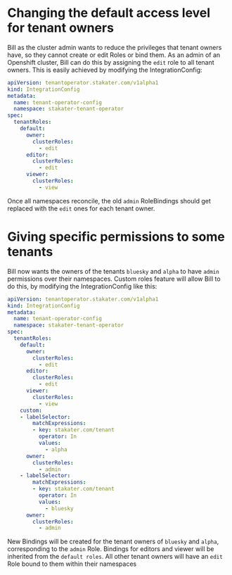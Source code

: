 # Changing the default access level for tenant owners

Bill as the cluster admin wants to reduce the privileges that tenant owners have, so they cannot create or edit Roles or bind them. As an admin of an Openshift cluster, Bill can do this by assigning the `edit` role to all tenant owners. This is easily achieved by modifying the IntegrationConfig:

```yaml
apiVersion: tenantoperator.stakater.com/v1alpha1
kind: IntegrationConfig
metadata:
  name: tenant-operator-config
  namespace: stakater-tenant-operator
spec:
  tenantRoles:
    default:
      owner:
        clusterRoles:
          - edit
      editor:
        clusterRoles:
          - edit
      viewer:
        clusterRoles:
          - view
```

Once all namespaces reconcile, the old `admin` RoleBindings should get replaced with the `edit` ones for each tenant owner.

# Giving specific permissions to some tenants

Bill now wants the owners of the tenants `bluesky` and `alpha` to have `admin` permissions over their namespaces. Custom roles feature will allow Bill to do this, by modifying the IntegrationConfig like this:

```yaml
apiVersion: tenantoperator.stakater.com/v1alpha1
kind: IntegrationConfig
metadata:
  name: tenant-operator-config
  namespace: stakater-tenant-operator
spec:
  tenantRoles:
    default:
      owner:
        clusterRoles:
          - edit
      editor:
        clusterRoles:
          - edit
      viewer:
        clusterRoles:
          - view
    custom:
    - labelSelector:
        matchExpressions:
        - key: stakater.com/tenant
          operator: In
          values:
            - alpha
      owner:
        clusterRoles:
          - admin
    - labelSelector:
        matchExpressions:
        - key: stakater.com/tenant
          operator: In
          values:
            - bluesky
      owner:
        clusterRoles:
          - admin
```

New Bindings will be created for the tenant owners of `bluesky` and `alpha`, corresponding to the `admin` Role. Bindings for editors and viewer will be inherited from the `default roles`. All other tenant owners will have an `edit` Role bound to them within their namespaces

